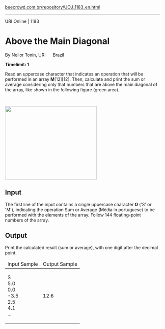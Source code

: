 <p><a href="https://www.beecrowd.com.br/repository/UOJ_1183_en.html">beecrowd.com.br/repository/UOJ_1183_en.html</a></p><hr>
<div>
  <span>URI Online | 1183</span>
  <h1>Above the Main Diagonal</h1>
  <div><p>
     By Neilor Tonin, URI <img alt="" src="https://resources.beecrowd.com.br/gallery/images/flags/br.gif" style="width: 16px; height: 11px; "> Brazil</p>
  </div>
  <strong>Timelimit: 1</strong>
</div>
<div>
<div>
  <p>
  Read an uppercase character that indicates an operation that will be performed in an array <strong>M</strong>[12][12]. Then, calculate and print the sum or average considering only that numbers that are above the main diagonal of the array, like shown in the following figure (green area).</p><br>
  <p>
  <img alt="" src="https://resources.beecrowd.com.br/gallery/images/problems/UOJ_1183.png" style="width: 298px; height: 238px;"></p>
</div>
<h2>Input</h2>
<div>
  <p>
   The first line of the input contains a single uppercase character <strong>O</strong> ('S' or 'M'), indicating the operation Sum or Average (Média in portuguese) to be performed with the elements of the array. Follow 144 floating-point numbers of the array.</p>
</div>
<h2>Output</h2>
<div>
  <p>
   Print the calculated result (sum or average), with one digit after the decimal point.</p>
</div>
<div></div>
  <table>
    <thead>
      <tr>
        <td>Input Sample</td>
        <td>Output Sample</td>
      </tr>
    </thead>
    <tbody>
      <tr>
        <td>
          <p>
           S<br>
           5.0<br>
           0.0<br>
           -3.5<br>
           2.5<br>
           4.1<br>
           ...</p>
        </td>
        <td>
          <p>
           12.6</p>
        </td>
      </tr>
    </tbody>
  </table>
</div>